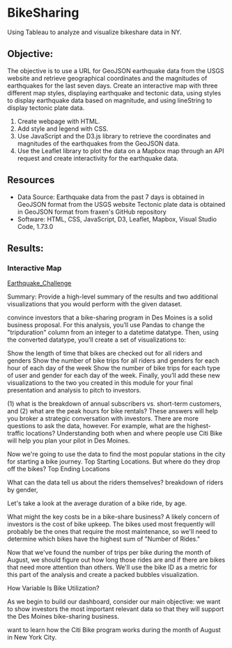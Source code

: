 # BikeSharing
Using Tableau to analyze and visualize bikeshare data in NY. 

## Objective:
The objective is to use a URL for GeoJSON earthquake data from the USGS website and retrieve geographical coordinates and the magnitudes of earthquakes for the last seven days. Create an interactive map with three different map styles, displaying earthquake and tectonic data, using styles to display earthquake data based on magnitude, and using lineString to display tectonic plate data.  

1. Create webpage with HTML. 
2. Add style and legend with CSS.
3. Use JavaScript and the D3.js library to retrieve the coordinates and magnitudes of the earthquakes from the GeoJSON data.
4. Use the Leaflet library to plot the data on a Mapbox map through an API request and create interactivity for the earthquake data.


## Resources
- Data Source: Earthquake data from the past 7 days is obtained in GeoJSON format from the USGS website
Tectonic plate data is obtained in GeoJSON format from fraxen's GitHub repository
- Software: HTML, CSS, JavaScript, D3, Leaflet, Mapbox, Visual Studio Code, 1.73.0

## Results:

### Interactive Map
<a href="https://cjstreet.github.io/Mapping_Earthquakes/Earthquake_Challenge/">Earthquake_Challenge</a>


Summary: Provide a high-level summary of the results and two additional visualizations that you would perform with the given dataset.


convince investors that a bike-sharing program in Des Moines is a solid business proposal.
For this analysis, you’ll use Pandas to change the "tripduration" column from an integer to a datetime datatype. Then, using the converted datatype, you’ll create a set of visualizations to:

Show the length of time that bikes are checked out for all riders and genders
Show the number of bike trips for all riders and genders for each hour of each day of the week
Show the number of bike trips for each type of user and gender for each day of the week.
Finally, you’ll add these new visualizations to the two you created in this module for your final presentation and analysis to pitch to investors.



(1) what is the breakdown of annual subscribers vs. short-term customers, and (2) what are the peak hours for bike rentals? These answers will help you broker a strategic conversation with investors. There are more questions to ask the data, however. For example, what are the highest-traffic locations? Understanding both when and where people use Citi Bike will help you plan your pilot in Des Moines.

Now we're going to use the data to find the most popular stations in the city for starting a bike journey. Top Starting Locations.
But where do they drop off the bikes? Top Ending Locations

What can the data tell us about the riders themselves? breakdown of riders by gender, 

Let's take a look at the average duration of a bike ride, by age.

What might the key costs be in a bike-share business? 
A likely concern of investors is the cost of bike upkeep. The bikes used most frequently will probably be the ones that require the most maintenance, so we'll need to determine which bikes have the highest sum of "Number of Rides."

Now that we've found the number of trips per bike during the month of August, we should figure out how long those rides are and if there are bikes that need more attention than others. We'll use the bike ID as a metric for this part of the analysis and create a packed bubbles visualization.

How Variable Is Bike Utilization?

As we begin to build our dashboard, consider our main objective: we want to show investors the most important relevant data so that they will support the Des Moines bike-sharing business.

want to learn how the Citi Bike program works during the month of August in New York City.


